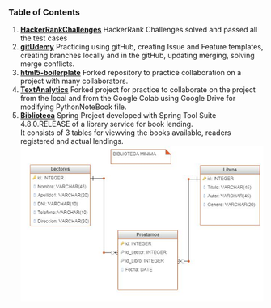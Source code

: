 ### Table of Contents ###
1. [**HackerRankChallenges**](https://github.com/LanaSweet/HackerRankChallenges)
HackerRank Challenges solved and passed all the test cases
2. [**gitUdemy**](https://github.com/LanaSweet/gitUdemy)
Practicing using gitHub, creating Issue and Feature templates, creating branches locally and in the gitHub, updating merging, solving merge conflicts.
3. [**html5-boilerplate**](https://github.com/LanaSweet/html5-boilerplate)
Forked repository to practice collaboration on a project with many collaborators.
4. [**TextAnalytics**](https://github.com/LanaSweet/TextAnalytics)
Forked project for practice to collaborate on the project from the local and from the Google Colab using Google Drive for modifying PythonNoteBook file.
5. [**Biblioteca**](https://github.com/LanaSweet/Biblioteca)
Spring Project developed with Spring Tool Suite 4.8.0.RELEASE of a library service for book lending.<br>
It consists of 3 tables for viewving the books available, readers registered and actual lendings.<br>
![Site tables connections](https://github.com/LanaSweet/SvitlanaHromivchuk/blob/main/Biblioteca.jpg)
